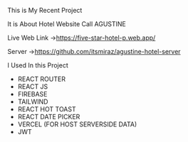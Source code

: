 This is My Recent Project

It is About Hotel Website 
Call AGUSTINE



Live Web Link
->https://five-star-hotel-p.web.app/

Server 
->https://github.com/itsmiraz/agustine-hotel-server

I Used In this Project
* REACT ROUTER
* REACT JS
* FIREBASE
* TAILWIND
* REACT HOT TOAST
* REACT DATE PICKER
* VERCEL (FOR HOST SERVERSIDE DATA)
* JWT

